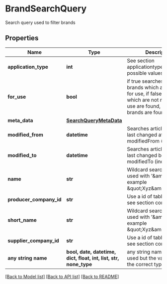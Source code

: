 # BrandSearchQuery

Search query used to filter brands

## Properties
Name | Type | Description | Notes
------------ | ------------- | ------------- | -------------
**application_type** | **int** | See section applicationtypes for possible values | [optional] 
**for_use** | **bool** | if true searches only for brands which are marked for use, if false all brands which are not marked for use are found, if empty all brands are found | [optional] 
**meta_data** | [**SearchQueryMetaData**](SearchQueryMetaData.md) |  | [optional] 
**modified_from** | **datetime** | Searches articles that have last changed after modifiedFrom (inclusive) | [optional] 
**modified_to** | **datetime** | Searches articles that have last changed before modifiedTo (inclusive) | [optional] 
**name** | **str** | Wildcard search could be used with &#39;&amp;amp;#42;&#39;,  for example \&quot;Xyz&amp;amp;#42;\&quot; | [optional] 
**producer_company_id** | **str** | Use a id of table company, see section company | [optional] 
**short_name** | **str** | Wildcard search could be used with &#39;&amp;amp;#42;&#39;,  for example \&quot;Xyz&amp;amp;#42;\&quot; | [optional] 
**supplier_company_id** | **str** | Use a id of table company, see section company | [optional] 
**any string name** | **bool, date, datetime, dict, float, int, list, str, none_type** | any string name can be used but the value must be the correct type | [optional]

[[Back to Model list]](../README.md#documentation-for-models) [[Back to API list]](../README.md#documentation-for-api-endpoints) [[Back to README]](../README.md)



